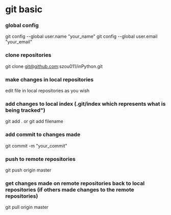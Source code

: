 git basic
==========================================

### global config
git config --global user.name "your_name" 
git config --global user.email "your_email"

### clone repositories
git clone git@github.com:szou011/inPython.git

### make changes in local repositories
edit file in local repositories as you wish

### add changes to local index (.git/index which represents what is being tracked")
git add . or git add filename

### add commit to changes made
git commit -m "your_commit"

### push to remote repositories
git push origin master

### get changes made on remote repositories back to local repositories (if others made changes to the remote repositories)
git pull origin master
